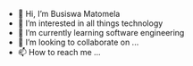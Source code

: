 - 👋 Hi, I’m Busiswa Matomela
- 👀 I’m interested in all things technology
- 🌱 I’m currently learning software engineering 
- 💞️ I’m looking to collaborate on ...
- 📫 How to reach me ...

<!---
Lyf-Scholar/Lyf-Scholar is a ✨ special ✨ repository because its `README.md` (this file) appears on your GitHub profile.
You can click the Preview link to take a look at your changes.
--->
